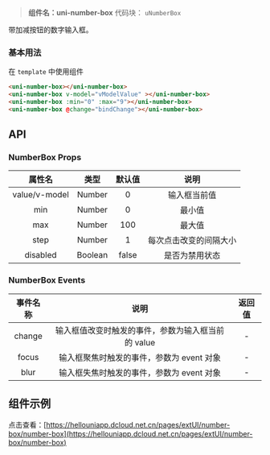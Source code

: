 
> **组件名：uni-number-box**
> 代码块： `uNumberBox`

带加减按钮的数字输入框。

### 基本用法

在 ``template`` 中使用组件

```html
<uni-number-box></uni-number-box>
<uni-number-box v-model="vModelValue" ></uni-number-box>
<uni-number-box :min="0" :max="9"></uni-number-box>
<uni-number-box @change="bindChange"></uni-number-box>
```

## API

### NumberBox Props

|属性名|类型|默认值|说明|
|:-:|:-:|:-:|:-:|
|value/v-model|Number|0|输入框当前值|
|min|Number	|0|最小值|
|max|Number	|100|最大值|
|step|Number|1|每次点击改变的间隔大小|
|disabled|Boolean|false	|是否为禁用状态|

### NumberBox Events

|事件名称|说明|返回值	|
|:-:|:-:|:-:|
|change|输入框值改变时触发的事件，参数为输入框当前的 value	|-|
|focus|输入框聚焦时触发的事件，参数为 event 对象|-|
|blur|输入框失焦时触发的事件，参数为 event 对象|-|


## 组件示例

点击查看：[https://hellouniapp.dcloud.net.cn/pages/extUI/number-box/number-box](https://hellouniapp.dcloud.net.cn/pages/extUI/number-box/number-box)